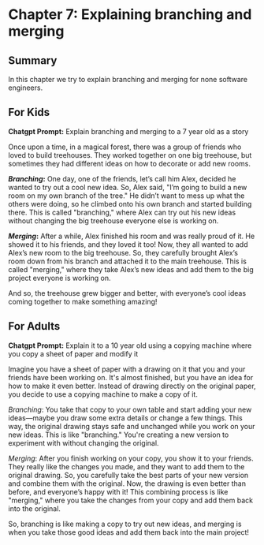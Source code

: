 # Chapter 7: Explaining branching and merging

## Summary
In this chapter we try to explain branching and merging for none software engineers.

## For Kids
**Chatgpt Prompt:** Explain branching and merging to a 7 year old as a story

Once upon a time, in a magical forest, there was a group of friends who loved to build treehouses. They worked together on one big treehouse, but sometimes they had different ideas on how to decorate or add new rooms.

***Branching*:** One day, one of the friends, let’s call him Alex, decided he wanted to try out a cool new idea. So, Alex said, "I’m going to build a new room on my own branch of the tree." He didn’t want to mess up what the others were doing, so he climbed onto his own branch and started building there. This is called "branching," where Alex can try out his new ideas without changing the big treehouse everyone else is working on.

***Merging*:** After a while, Alex finished his room and was really proud of it. He showed it to his friends, and they loved it too! Now, they all wanted to add Alex’s new room to the big treehouse. So, they carefully brought Alex’s room down from his branch and attached it to the main treehouse. This is called "merging," where they take Alex’s new ideas and add them to the big project everyone is working on.

And so, the treehouse grew bigger and better, with everyone’s cool ideas coming together to make something amazing!

## For Adults
**Chatgpt Prompt:** Explain it to a 10 year old using a copying machine where you copy a sheet of paper and modify it

Imagine you have a sheet of paper with a drawing on it that you and your friends have been working on. It's almost finished, but you have an idea for how to make it even better. Instead of drawing directly on the original paper, you decide to use a copying machine to make a copy of it. 

*Branching*: You take that copy to your own table and start adding your new ideas—maybe you draw some extra details or change a few things. This way, the original drawing stays safe and unchanged while you work on your new ideas. This is like "branching." You're creating a new version to experiment with without changing the original.

*Merging*: After you finish working on your copy, you show it to your friends. They really like the changes you made, and they want to add them to the original drawing. So, you carefully take the best parts of your new version and combine them with the original. Now, the drawing is even better than before, and everyone’s happy with it! This combining process is like "merging," where you take the changes from your copy and add them back into the original.

So, branching is like making a copy to try out new ideas, and merging is when you take those good ideas and add them back into the main project!